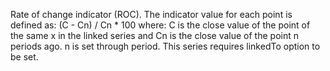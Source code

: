 Rate of change indicator (ROC). The indicator value for each point
is defined as:
(C - Cn) / Cn * 100
where: C is the close value of the point of the same x in the
linked series and Cn is the close value of the point n periods
ago. n is set through period.
This series requires linkedTo option to be set.